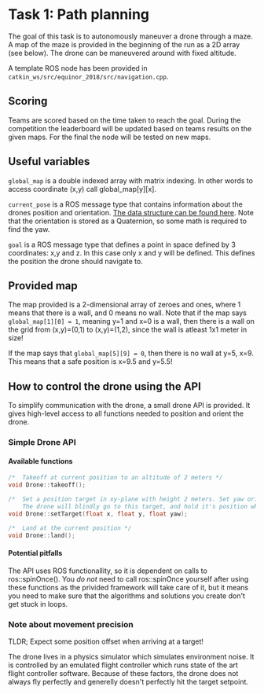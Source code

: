 # Task 1: Path planning

The goal of this task is to autonomously maneuver a drone through a maze. A map of the maze is provided in the beginning of the run as a 2D array (see below). The drone can be maneuvered around with fixed altitude.

A template ROS node has been provided in `catkin_ws/src/equinor_2018/src/navigation.cpp`.

## Scoring

Teams are scored based on the time taken to reach the goal. During the competition the leaderboard will be updated based on teams results on the given maps. For the final the node will be tested on new maps.

## Useful variables

`global_map` is a double indexed array with matrix indexing. In other words to access coordinate (x,y) call global_map[y][x].

`current_pose` is a ROS message type that contains information about the drones position and orientation. [The data structure can be found here](http://docs.ros.org/lunar/api/geometry_msgs/html/msg/PoseStamped.html). Note that the orientation is stored as a Quaternion, so some math is required to find the yaw.

`goal` is a ROS message type that defines a point in space defined by 3 coordinates: x,y and z. In this case only x and y will be defined. This defines the position the drone should navigate to.

## Provided map
The map provided is a 2-dimensional array of zeroes and ones, where 1 means that there is a wall, and 0 means no wall. 
Note that if the map says `global_map[1][0] = 1`, meaning y=1 and x=0 is a wall, then there is a wall on the grid from (x,y)=(0,1) to
(x,y)=(1,2), since the wall is atleast 1x1 meter in size!

If the map says that `global_map[5][9] = 0`, then there is no wall at y=5, x=9. This means that a safe position is x=9.5 and y=5.5!

## How to control the drone using the API

To simplify communication with the drone, a small drone API is provided. It gives high-level access to all functions needed to position and orient the drone. 

### Simple Drone API

#### Available functions
```C++ 
/*  Takeoff at current position to an altitude of 2 meters */
void Drone::takeoff();

/*  Set a position target in xy-plane with height 2 meters. Set yaw orientation to and angle between -pi and pi.
    The drone will blindly go to this target, and hold it's position when it gets there. */
void Drone::setTarget(float x, float y, float yaw);

/*  Land at the current position */
void Drone::land();
```
#### Potential pitfalls
The API uses ROS functionallity, so it is dependent on calls to ros::spinOnce(). You *do not* need to call ros::spinOnce yourself after using these functions as the privided framework will take care of it, but it means you need to make sure that the algorithms and solutions you create don't get stuck in loops. 

### Note about movement precision
TLDR; Expect some position offset when arriving at a target! 

The drone lives in a physics simulator which simulates environment noise. It is controlled by an emulated flight controller which runs state of the art flight controller software. Because of these factors, the drone does not always fly perfectly and generelly doesn't perfectly hit the target setpoint. 



